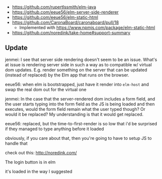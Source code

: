 - https://github.com/rupertlssmith/elm-java
- https://github.com/eeue56/elm-server-side-renderer
- https://github.com/eeue56/elm-static-html
- https://github.com/CaronaBoard/caronaboard/pull/18
  - Implemented with https://www.npmjs.com/package/elm-static-html
- https://github.com/noredink/take-home#support-summary

## Update

jenmei: I see that server  side rendering doesn't seem to be an issue. What's at issue is rendering server side in such a way as to compatible w/ virtual dom updates. E.g. render something on the server that can be updated (instead of replaced) by the Elm app that runs on the browser.

eeue56: when elm is bootstrapped, just have it render into `elm-host` and swap the real dom out for the virtual one

jenmei: In the case that the server-rendered dom includes a form field, and the user starts typing into the form field as the JS is being loaded and then executes, would the form field remain what the user typed though? Or would it be replaced? My understanding is that it would get replaced.

eeue56: replaced, but the time-to-first-render is so low that i'd be surprised if they managed to type anything before it loaded

obviously, if you care about that, then you're going to have to setup JS to handle that

check out this: http://noredink.com/

The login button is in elm

it's loaded in the way I suggested
